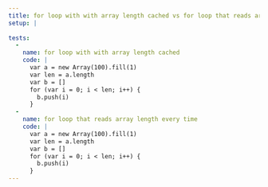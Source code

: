 ```yaml
---
title: for loop with with array length cached vs for loop that reads array length every time
setup: |
  
tests:
  -
    name: for loop with with array length cached
    code: |
      var a = new Array(100).fill(1)
      var len = a.length
      var b = []
      for (var i = 0; i < len; i++) {
        b.push(i)
      }
  -
    name: for loop that reads array length every time
    code: |
      var a = new Array(100).fill(1)
      var len = a.length
      var b = []
      for (var i = 0; i < len; i++) {
        b.push(i)
      }
---
```


